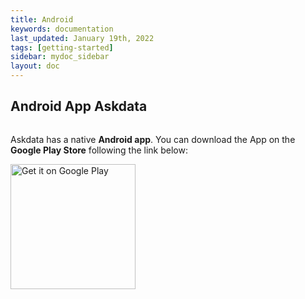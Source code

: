 ```yaml
---
title: Android
keywords: documentation
last_updated: January 19th, 2022
tags: [getting-started]
sidebar: mydoc_sidebar
layout: doc
---
```


## Android App Askdata

<div class="text-center"><img style="max-width:260px" src="https://uploads-ssl.webflow.com/5dff758010bfa7356f98e395/5dff7cdb323c6a354edc042a_channel-android.png" alt="" class="image rounded-circle"></div>

Askdata has a native **Android app**. You can download the App on the **Google Play Store** following the link below:


[<img src="https://play.google.com/intl/en_us/badges/static/images/badges/en_badge_web_generic.png" alt="Get it on Google Play" width="200">](https://play.google.com/store/apps/details?id=com.innaas.ask2data&hl=en_US&gl=US)<br>

